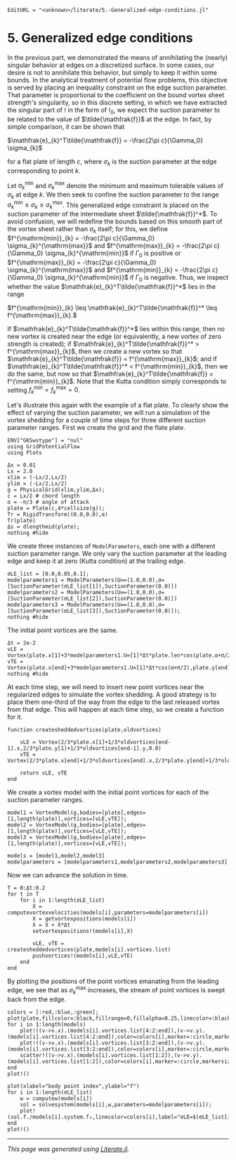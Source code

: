 ```@meta
EditURL = "<unknown>/literate/5.-Generalized-edge-conditions.jl"
```

# 5. Generalized edge conditions

In the previous part, we demonstrated the means of annihilating the (nearly) singular behavior at edges on a discretized surface. In some cases, our desire is not to annihilate this behavior, but simply to keep it within some bounds. In the analytical treatment of potential flow problems, this objective is served by placing an inequality constraint on the edge suction parameter. That parameter is proportional to the coefficient on the bound vortex sheet strength's singularity, so in this discrete setting, in which we have extracted the singular part of $\mathfrak{f}$ in the form of $\mathfrak{f}_0$, we expect the suction parameter to be related to the value of $\tilde{\mathfrak{f}}$ at the edge. In fact, by simple comparison, it can be shown that

$\mathfrak{e}_{k}^T\tilde{\mathfrak{f}} = -\frac{2\pi c}{\Gamma_0} \sigma_{k}$

for a flat plate of length $c$, where $\sigma_{k}$ is the suction parameter at the edge corresponding to point $k$.

Let $\sigma_{k}^{\mathrm{min}}$ and $\sigma_{k}^{\mathrm{max}}$ denote the minimum and maximum tolerable values of $\sigma_{k}$ at edge $k$. We then seek to confine the suction parameter to the range $\sigma_{k}^{\mathrm{min}} \leq \sigma_{k} \leq \sigma_{k}^{\mathrm{max}}$. This generalized edge constraint is placed on the suction parameter of the intermediate sheet $\tilde{\mathfrak{f}}^*$. To avoid confusion, we will redefine the bounds based on this smooth part of the vortex sheet rather than $\sigma_{k}$ itself; for this, we define $f^{\mathrm{min}}_{k} = -\frac{2\pi c}{\Gamma_0} \sigma_{k}^{\mathrm{max}}$ and $f^{\mathrm{max}}_{k} = -\frac{2\pi c}{\Gamma_0} \sigma_{k}^{\mathrm{min}}$ if $\Gamma_0$ is positive or $f^{\mathrm{max}}_{k} = -\frac{2\pi c}{\Gamma_0} \sigma_{k}^{\mathrm{max}}$ and $f^{\mathrm{min}}_{k} = -\frac{2\pi c}{\Gamma_0} \sigma_{k}^{\mathrm{min}}$ if $\Gamma_0$ is negative. Thus, we inspect whether the value $\mathfrak{e}_{k}^T\tilde{\mathfrak{f}}^*$ lies in the range

$f^{\mathrm{min}}_{k} \leq \mathfrak{e}_{k}^T\tilde{\mathfrak{f}}^* \leq f^{\mathrm{max}}_{k}.$

If $\mathfrak{e}_{k}^T\tilde{\mathfrak{f}}^*$ lies within this range, then no new vortex is created near the edge (or equivalently, a new vortex of zero strength is created); if $\mathfrak{e}_{k}^T\tilde{\mathfrak{f}}^* > f^{\mathrm{max}}_{k}$, then we create a new vortex so that $\mathfrak{e}_{k}^T\tilde{\mathfrak{f}} = f^{\mathrm{max}}_{k}$; and if $\mathfrak{e}_{k}^T\tilde{\mathfrak{f}}^* < f^{\mathrm{min}}_{k}$, then we do the same, but now so that $\mathfrak{e}_{k}^T\tilde{\mathfrak{f}} = f^{\mathrm{min}}_{k}$. Note that the Kutta condition simply corresponds to setting $f^{\mathrm{min}}_{k} = f^{\mathrm{max}}_{k} = 0$.

Let's illustrate this again with the example of a flat plate. To clearly show the effect of varying the suction parameter, we will run a simulation of the vortex shedding for a couple of time steps for three different suction parameter ranges. First we create the grid and the flate plate.
```@setup 5.-Generalized-edge-conditions
ENV["GKSwstype"] = "nul"
using GridPotentialFlow
using Plots
```

```@example 5.-Generalized-edge-conditions
Δx = 0.01
Lx = 2.0
xlim = (-Lx/2,Lx/2)
ylim = (-Lx/2,Lx/2)
g = PhysicalGrid(xlim,ylim,Δx);
c = Lx/2 # chord length
α = -π/3 # angle of attack
plate = Plate(c,4*cellsize(g));
Tr = RigidTransform((0.0,0.0),α)
Tr(plate)
Δs = dlengthmid(plate);
nothing #hide
```

We create three instances of `ModelParameters`, each one with a different suction parameter range. We only vary the suction parameter at the leading edge and keep it at zero (Kutta condition) at the trailing edge.

```@example 5.-Generalized-edge-conditions
σLE_list = [0.0,0.05,0.1];
modelparameters1 = ModelParameters(U∞=(1.0,0.0),σ=[SuctionParameter(σLE_list[1]),SuctionParameter(0.0)])
modelparameters2 = ModelParameters(U∞=(1.0,0.0),σ=[SuctionParameter(σLE_list[2]),SuctionParameter(0.0)])
modelparameters3 = ModelParameters(U∞=(1.0,0.0),σ=[SuctionParameter(σLE_list[3]),SuctionParameter(0.0)]);
nothing #hide
```

The initial point vortices are the same.

```@example 5.-Generalized-edge-conditions
Δt = 2e-2
vLE = Vortex(plate.x[1]+3*modelparameters1.U∞[1]*Δt*plate.len*cos(plate.α+π/2),plate.y[1]+3*modelparameters1.U∞[1]*Δt*plate.len*sin(plate.α+π/2),0.0);
vTE = Vortex(plate.x[end]+3*modelparameters1.U∞[1]*Δt*cos(α+π/2),plate.y[end]+3*Δt*modelparameters1.U∞[1]*sin(α+π/2),0.0);
nothing #hide
```

At each time step, we will need to insert new point vortices near the regularized edges to simulate the vortex shedding. A good strategy is to place them one-third of the way from the edge to the last released vortex from that edge. This will happen at each time step, so we create a function for it.

```@example 5.-Generalized-edge-conditions
function createsheddedvortices(plate,oldvortices)

    vLE = Vortex(2/3*plate.x[1]+1/3*oldvortices[end-1].x,2/3*plate.y[1]+1/3*oldvortices[end-1].y,0.0)
    vTE = Vortex(2/3*plate.x[end]+1/3*oldvortices[end].x,2/3*plate.y[end]+1/3*oldvortices[end].y,0.0)

    return vLE, vTE
end
```

We create a vortex model with the initial point vortices for each of the suction parameter ranges.

```@example 5.-Generalized-edge-conditions
model1 = VortexModel(g,bodies=[plate],edges=[1,length(plate)],vortices=[vLE,vTE]);
model2 = VortexModel(g,bodies=[plate],edges=[1,length(plate)],vortices=[vLE,vTE]);
model3 = VortexModel(g,bodies=[plate],edges=[1,length(plate)],vortices=[vLE,vTE]);

models = [model1,model2,model3]
modelparameters = [modelparameters1,modelparameters2,modelparameters3]
```

Now we can advance the solution in time.

```@example 5.-Generalized-edge-conditions
T = 0:Δt:0.2
for t in T
    for i in 1:length(σLE_list)
        Ẋ = computevortexvelocities(models[i],parameters=modelparameters[i])
        X = getvortexpositions(models[i])
        X = X + Ẋ*Δt
        setvortexpositions!(models[i],X)

        vLE, vTE = createsheddedvortices(plate,models[i].vortices.list)
        pushvortices!(models[i],vLE,vTE)
    end
end
```

By plotting the positions of the point vortices emanating from the leading edge, we see that as $\sigma_{k}^{\mathrm{max}}$ increases, the stream of point vortices is swept back from the edge.

```@example 5.-Generalized-edge-conditions
colors = [:red,:blue,:green];
plot(plate,fillcolor=:black,fillrange=0,fillalpha=0.25,linecolor=:black,linewidth=2,xlabel="x",ylabel="y")
for i in 1:length(models)
    plot!((v->v.x).(models[i].vortices.list[4:2:end]),(v->v.y).(models[i].vortices.list[4:2:end]),color=colors[i],marker=:circle,markersize=2)
    plot!((v->v.x).(models[i].vortices.list[3:2:end]),(v->v.y).(models[i].vortices.list[3:2:end]),color=colors[i],marker=:circle,markersize=2)
    scatter!((v->v.x).(models[i].vortices.list[1:2]),(v->v.y).(models[i].vortices.list[1:2]),color=colors[i],marker=:circle,markersize=2,label="σLE=$(σLE_list[i])")
end
plot!()
```

```@example 5.-Generalized-edge-conditions
plot(xlabel="body point index",ylabel="f̃")
for i in 1:length(σLE_list)
    w = computew(models[i])
    sol = solvesystem(models[i],w,parameters=modelparameters[i]);
    plot!(sol.f./models[i].system.f₀,linecolor=colors[i],label="σLE=$(σLE_list[i])")
end
plot!()
```

---

*This page was generated using [Literate.jl](https://github.com/fredrikekre/Literate.jl).*

